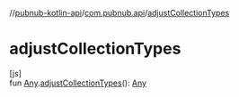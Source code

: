 //[pubnub-kotlin-api](../../index.md)/[com.pubnub.api](index.md)/[adjustCollectionTypes](adjust-collection-types.md)

# adjustCollectionTypes

[js]\
fun [Any](https://kotlinlang.org/api/latest/jvm/stdlib/kotlin/-any/index.html).[adjustCollectionTypes](adjust-collection-types.md)(): [Any](https://kotlinlang.org/api/latest/jvm/stdlib/kotlin/-any/index.html)
